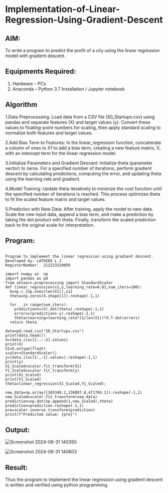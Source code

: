 # Implementation-of-Linear-Regression-Using-Gradient-Descent

## AIM:
To write a program to predict the profit of a city using the linear regression model with gradient descent.

## Equipments Required:
1. Hardware – PCs
2. Anaconda – Python 3.7 Installation / Jupyter notebook

## Algorithm
1.Data Preprocessing: Load data from a CSV file (50_Startups.csv) using pandas and separate features (X) and target values (y). Convert these values to floating-point numbers for scaling, then apply standard scaling to normalize both features and target values.

2.Add Bias Term to Features: In the linear_regression function, concatenate a column of ones to X1 to add a bias term, creating a new feature matrix, X, with an intercept term for the linear regression model.

3.Initialize Parameters and Gradient Descent: Initialize theta (parameter vector) to zeros. For a specified number of iterations, perform gradient descent by calculating predictions, computing the error, and updating theta using the learning rate and gradient.

4.Model Training: Update theta iteratively to minimize the cost function until the specified number of iterations is reached. This process optimizes theta to fit the scaled feature matrix and target values.

5.Prediction with New Data: After training, apply the model to new data. Scale the new input data, append a bias term, and make a prediction by taking the dot product with theta. Finally, transform the scaled prediction back to the original scale for interpretation.
## Program:

```

Program to implement the linear regression using gradient descent.
Developed by: LATHIKA L J
RegisterNumber:  212223220050

import numpy as  np
import pandas as pd
from sklearn.preprocessing import StandardScaler
def linear_regression(x1,y,learning_rate=0.01,num_iters=100):
  X=np.c_[np.ones(len(X1)),x1]
  theta=np.zeros(X.shape[1]).reshape(-1,1)

  for _ in range(num_iters):
    predictions=(X).dot(theta).reshape(-1,1)
    errors=(predictions-y).reshape(-1,1)        
    theta=learning=learning_rate*(1/len(X1))*X.T.dot(errors)
  return theta

data=pd.read_csv("50_Startups.csv")
print(data.head())
X=(data.iloc[1:,:-2].values)
print(X)
X1=X.astype(float)
scaler=StandardScaler()
y=(data.iloc[1:,-1].values).reshape(-1,1)
print(y)
X1_Scaled=scaler.fit_transform(X1)
Y1_Scaled=scaler.fit_transform(y)
print(X1_Scaled)
print(Y1_Scaled)
theta=linear_regression(X1_Scaled,Y1_Scaled);

new_data=np.array([165349.2,136897.8,471784.1]).reshape(-1,1)
new_Scaled=scaler.fit_transform(new_data)
prediction=np.dot(np.append(1,new_Scaled),theta)
prediction=prediction.reshape(-1,1)
pre=scaler.inverse_transform(prediction)
print(f"Predicted value: {pre}")

```

## Output:

![Screenshot 2024-08-31 140350](https://github.com/user-attachments/assets/18385998-acfe-4b9f-a34a-6db9f81e7c00)

![Screenshot 2024-08-31 140603](https://github.com/user-attachments/assets/5d8fadbb-67e8-4c39-b4b9-bf74b3b70e19)


## Result:
Thus the program to implement the linear regression using gradient descent is written and verified using python programming.
